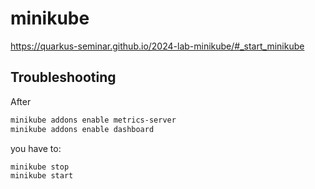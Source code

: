 # minikube
https://quarkus-seminar.github.io/2024-lab-minikube/#_start_minikube

## Troubleshooting

After
```bash
minikube addons enable metrics-server
minikube addons enable dashboard
```
you have to:
```bash
minikube stop
minikube start
```

